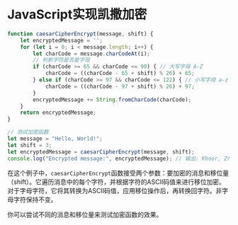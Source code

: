 # JavaScript实现凯撒加密

```javascript
function caesarCipherEncrypt(message, shift) {
    let encryptedMessage = '';
    for (let i = 0; i < message.length; i++) {
        let charCode = message.charCodeAt(i);
        // 判断字符是否是字母
        if (charCode >= 65 && charCode <= 90) { // 大写字母 A-Z
            charCode = ((charCode - 65 + shift) % 26) + 65;
        } else if (charCode >= 97 && charCode <= 122) { // 小写字母 a-z
            charCode = ((charCode - 97 + shift) % 26) + 97;
        }
        encryptedMessage += String.fromCharCode(charCode);
    }
    return encryptedMessage;
}

// 测试加密函数
let message = "Hello, World!";
let shift = 3;
let encryptedMessage = caesarCipherEncrypt(message, shift);
console.log("Encrypted message:", encryptedMessage); // 输出: Khoor, Zruog!
```

在这个例子中，`caesarCipherEncrypt`函数接受两个参数：要加密的消息和移位量（shift）。它遍历消息中的每个字符，并根据字符的ASCII码值来进行移位加密。对于字母字符，它将其转换为ASCII码值，应用移位操作后，再转换回字符。非字母字符保持不变。

你可以尝试不同的消息和移位量来测试加密函数的效果。